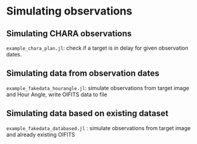 # Simulating observations

## Simulating CHARA observations

`example_chara_plan.jl`: check if a target is in delay for given observation dates.

## Simulating data from observation dates

`example_fakedata_hourangle.jl`: simulate observations from target image and Hour Angle, write OIFITS data to file

## Simulating data based on existing dataset

`example_fakedata_databased.jl` : simulate observations from target image and already existing OIFITS
